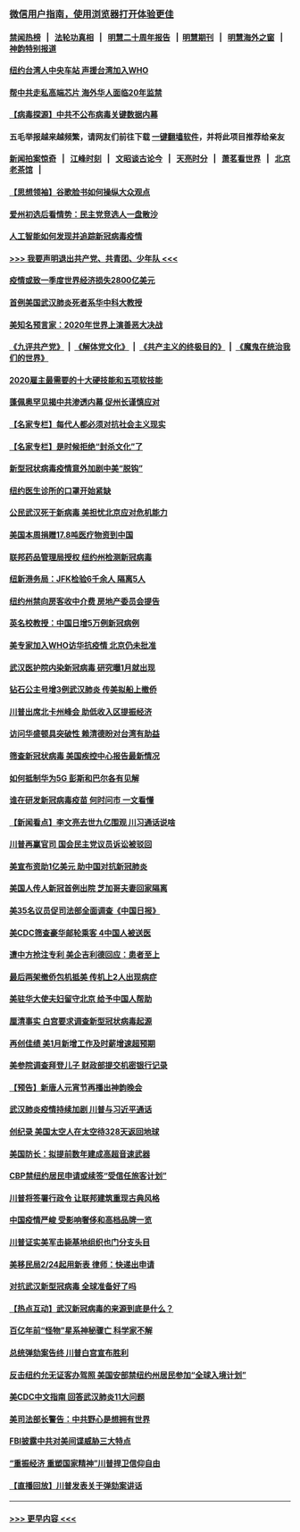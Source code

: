 ### [微信用户指南，使用浏览器打开体验更佳](https://github.com/gfw-breaker/banned-news1/blob/master/indexes/wechat-guide.md?t=0)
#### [禁闻热榜](热点新闻.md?t=0)  &nbsp;&nbsp;|&nbsp;&nbsp; [法轮功真相](https://github.com/gfw-breaker/truth/blob/master/README.md?t=0) &nbsp;&nbsp;|&nbsp;&nbsp; [明慧二十周年报告](https://github.com/gfw-breaker/mh-reports/blob/master/README.md?t=0) &nbsp;&nbsp;|&nbsp;&nbsp;[明慧期刊](https://github.com/gfw-breaker/mh-qikan) &nbsp;&nbsp;|&nbsp;&nbsp; [明慧海外之窗](https://github.com/gfw-breaker/mh-news/blob/master/README.md?t=0) &nbsp;&nbsp;|&nbsp;&nbsp; [神韵特别报道](https://github.com/gfw-breaker/mh-news/blob/master/shenyun.md?t=0)
#### [纽约台湾人中央车站  声援台湾加入WHO](../pages/nsc412/n11857757.md?t=02101822) 
#### [帮中共走私高端芯片 海外华人面临20年监禁](../pages/nsc412/n11855016.md?t=02101822) 
#### [【病毒探源】中共不公布病毒关键数据内幕](../pages/nsc412/n11856584.md?t=02101822) 
#### 五毛举报越来越频繁，请网友们前往下载 [一键翻墙软件](https://github.com/gfw-breaker/ssr-accounts)，并将此项目推荐给亲友
#### [新闻拍案惊奇](https://github.com/gfw-breaker/banned-news1/blob/master/pages/link4.md) &nbsp;&nbsp;|&nbsp;&nbsp; [江峰时刻](https://github.com/gfw-breaker/banned-news1/blob/master/pages/link4.md) &nbsp;&nbsp;|&nbsp;&nbsp; [文昭谈古论今](https://github.com/gfw-breaker/banned-news1/blob/master/pages/link4.md) &nbsp;&nbsp;|&nbsp;&nbsp; [天亮时分](https://github.com/gfw-breaker/banned-news1/blob/master/pages/link4.md) &nbsp;&nbsp;|&nbsp;&nbsp; [萧茗看世界](https://github.com/gfw-breaker/banned-news1/blob/master/pages/link4.md) &nbsp;&nbsp;|&nbsp;&nbsp; [北京老茶馆](https://github.com/gfw-breaker/banned-news1/blob/master/pages/link4.md) &nbsp;&nbsp;|&nbsp;&nbsp; 
#### [【思想领袖】谷歌脸书如何操纵大众观点](../pages/nsc412/n11680874.md?t=02101822) 
#### [爱州初选后看情势：民主党竞选人一盘散沙](../pages/nsc412/n11856557.md?t=02101822) 
#### [人工智能如何发现并追踪新冠病毒疫情](../pages/nsc412/n11856398.md?t=02101822) 
#### [>>> 我要声明退出共产党、共青团、少年队 <<<](https://github.com/begood0513/goodnews/blob/master/quit/letter.md) 
#### [疫情或致一季度世界经济损失2800亿美元](../pages/nsc412/n11855639.md?t=02101822) 
#### [首例美国武汉肺炎死者系华中科大教授](../pages/nsc412/n11855500.md?t=02101822) 
#### [美知名预言家：2020年世界上演善恶大决战](../pages/nsc412/n11855418.md?t=02101822) 
#### [《九评共产党》](https://github.com/begood0513/9ping.md/blob/master/README.md) &nbsp;|&nbsp; [《解体党文化》](../../../../jtdwh.md/blob/master/README.md)  &nbsp;|&nbsp; [《共产主义的终极目的》](../../../../gczydzjmd.md/blob/master/README.md) &nbsp;|&nbsp; [《魔鬼在统治我们的世界》](../../../../mgztzwmdsj.md/blob/master/README.md) 
#### [2020雇主最需要的十大硬技能和五项软技能](../pages/nsc412/n11850953.md?t=02101822) 
#### [蓬佩奥罕见揭中共渗透内幕 促州长谨慎应对](../pages/nsc412/n11854685.md?t=02101822) 
#### [【名家专栏】每代人都必须对抗社会主义现实](../pages/nsc412/n11831412.md?t=02101822) 
#### [【名家专栏】是时候拒绝“封杀文化”了](../pages/nsc412/n11814093.md?t=02101822) 
#### [新型冠状病毒疫情意外加剧中美“脱钩”](../pages/nsc412/n11854475.md?t=02101822) 
#### [纽约医生诊所的口罩开始紧缺](../pages/nsc412/n11853364.md?t=02101822) 
#### [公民武汉死于新病毒 美担忧北京应对危机能力](../pages/nsc412/n11854331.md?t=02101822) 
#### [美国本周捐赠17.8吨医疗物资到中国](../pages/nsc412/n11854269.md?t=02101822) 
#### [联邦药品管理局授权  纽约州检测新冠病毒](../pages/nsc412/n11853371.md?t=02101822) 
#### [纽新港务局：JFK检验6千余人  隔离5人](../pages/nsc412/n11853366.md?t=02101822) 
#### [纽约州禁向房客收中介费  房地产委员会提告](../pages/nsc412/n11853360.md?t=02101822) 
#### [英名校教授：中国日增5万例新冠病例](../pages/nsc412/n11854174.md?t=02101822) 
#### [美专家加入WHO访华抗疫情 北京仍未批准](../pages/nsc412/n11854043.md?t=02101822) 
#### [武汉医护院内染新冠病毒 研究曝1月就出现](../pages/nsc412/n11852928.md?t=02101822) 
#### [钻石公主号增3例武汉肺炎 传美拟船上撤侨](../pages/nsc412/n11853240.md?t=02101822) 
#### [川普出席北卡州峰会 助低收入区提振经济](../pages/nsc412/n11853232.md?t=02101822) 
#### [访问华盛顿具突破性 赖清德盼对台湾有助益](../pages/nsc412/n11853129.md?t=02101822) 
#### [筛查新冠状病毒 美国疾控中心报告最新情况](../pages/nsc412/n11853070.md?t=02101822) 
#### [如何抵制华为5G 彭斯和巴尔各有见解](../pages/nsc412/n11852535.md?t=02101822) 
#### [谁在研发新冠病毒疫苗 何时问市 一文看懂](../pages/nsc412/n11852840.md?t=02101822) 
#### [【新闻看点】李文亮去世九亿围观 川习通话说啥](../pages/nsc412/n11852360.md?t=02101822) 
#### [川普再赢官司 国会民主党议员诉讼被驳回](../pages/nsc412/n11852287.md?t=02101822) 
#### [美宣布资助1亿美元 助中国对抗新冠肺炎](../pages/nsc412/n11852531.md?t=02101822) 
#### [美国人传人新冠首例出院 芝加哥夫妻回家隔离](../pages/nsc412/n11852452.md?t=02101822) 
#### [美35名议员促司法部全面调查《中国日报》](../pages/nsc412/n11852435.md?t=02101822) 
#### [美CDC筛查豪华邮轮乘客 4中国人被送医](../pages/nsc412/n11852085.md?t=02101822) 
#### [遭中方抢注专利 美企吉利德回应：患者至上](../pages/nsc412/n11852037.md?t=02101822) 
#### [最后两架撤侨包机抵美 传机上2人出现病症](../pages/nsc412/n11852173.md?t=02101822) 
#### [美驻华大使夫妇留守北京 给予中国人帮助](../pages/nsc412/n11852165.md?t=02101822) 
#### [厘清事实 白宫要求调查新型冠状病毒起源](../pages/nsc412/n11852106.md?t=02101822) 
#### [再创佳绩 美1月新增工作及时薪增速超预期](../pages/nsc412/n11852174.md?t=02101822) 
#### [美参院调查拜登儿子 财政部提交机密银行记录](../pages/nsc412/n11851808.md?t=02101822) 
#### [【预告】新唐人元宵节再播出神韵晚会](../pages/nsc412/n11843192.md?t=02101822) 
#### [武汉肺炎疫情持续加剧 川普与习近平通话](../pages/nsc412/n11851613.md?t=02101822) 
#### [创纪录 美国太空人在太空待328天返回地球](../pages/nsc412/n11851266.md?t=02101822) 
#### [美国防长：拟提前数年建成高超音速武器](../pages/nsc412/n11850959.md?t=02101822) 
#### [CBP禁纽约居民申请或续签“受信任旅客计划”](../pages/nsc412/n11850857.md?t=02101822) 
#### [川普将签署行政令 让联邦建筑重现古典风格](../pages/nsc412/n11850654.md?t=02101822) 
#### [中国疫情严峻 受影响奢侈和高档品牌一览](../pages/nsc412/n11850319.md?t=02101822) 
#### [川普证实美军击毙基地组织也门分支头目](../pages/nsc412/n11850383.md?t=02101822) 
#### [美移民局2/24起用新表 律师：快递出申请](../pages/nsc412/n11848220.md?t=02101822) 
#### [对抗武汉新型冠病毒 全球准备好了吗](../pages/nsc412/n11850142.md?t=02101822) 
#### [【热点互动】武汉新冠病毒的来源到底是什么？](../pages/nsc412/n11849749.md?t=02101822) 
#### [百亿年前“怪物”星系神秘骤亡 科学家不解](../pages/nsc412/n11849863.md?t=02101822) 
#### [总统弹劾案告终 川普白宫宣布胜利](../pages/nsc412/n11849985.md?t=02101822) 
#### [反击纽约允无证客办驾照  美国安部禁纽约州居民参加“全球入境计划”](../pages/nsc412/n11849828.md?t=02101822) 
#### [美CDC中文指南 回答武汉肺炎11大问题](../pages/nsc412/n11849703.md?t=02101822) 
#### [美司法部长警告：中共野心是想拥有世界](../pages/nsc412/n11849769.md?t=02101822) 
#### [FBI披露中共对美间谍威胁三大特点](../pages/nsc412/n11849700.md?t=02101822) 
#### [“重振经济 重塑国家精神”川普捍卫信仰自由](../pages/nsc412/n11849641.md?t=02101822) 
#### [【直播回放】川普发表关于弹劾案讲话](../pages/nsc412/n11849472.md?t=02101822) 

----
#### [ >>> 更早内容 <<< ](../indexes/nsc412-earlier.md)
